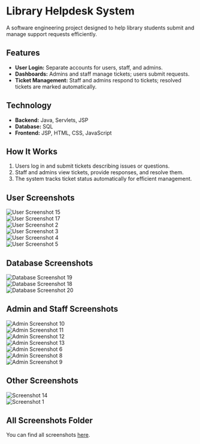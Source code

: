 # Library Helpdesk System

A software engineering project designed to help library students submit and manage support requests efficiently.

## Features

- **User Login:** Separate accounts for users, staff, and admins.
- **Dashboards:** Admins and staff manage tickets; users submit requests.
- **Ticket Management:** Staff and admins respond to tickets; resolved tickets are marked automatically.

## Technology

- **Backend:** Java, Servlets, JSP
- **Database:** SQL
- **Frontend:** JSP, HTML, CSS, JavaScript

## How It Works

1. Users log in and submit tickets describing issues or questions.
2. Staff and admins view tickets, provide responses, and resolve them.
3. The system tracks ticket status automatically for efficient management.


## User Screenshots

![User Screenshot 15](https://github.com/Chamidu2k04/Library-Helpdesk-System/blob/main/Screenshots/User/Screenshot%20(15).png?raw=true)  
![User Screenshot 17](https://github.com/Chamidu2k04/Library-Helpdesk-System/blob/main/Screenshots/User/Screenshot%20(17).png?raw=true)  
![User Screenshot 2](https://github.com/Chamidu2k04/Library-Helpdesk-System/blob/main/Screenshots/User/Screenshot%20(2).png?raw=true)  
![User Screenshot 3](https://github.com/Chamidu2k04/Library-Helpdesk-System/blob/main/Screenshots/User/Screenshot%20(3).png?raw=true)  
![User Screenshot 4](https://github.com/Chamidu2k04/Library-Helpdesk-System/blob/main/Screenshots/User/Screenshot%20(4).png?raw=true)  
![User Screenshot 5](https://github.com/Chamidu2k04/Library-Helpdesk-System/blob/main/Screenshots/User/Screenshot%20(5).png?raw=true)  

## Database Screenshots

![Database Screenshot 19](https://github.com/Chamidu2k04/Library-Helpdesk-System/blob/main/Screenshots/Database/Screenshot%20(19).png?raw=true)  
![Database Screenshot 18](https://github.com/Chamidu2k04/Library-Helpdesk-System/blob/main/Screenshots/Database/Screenshot%20(18).png?raw=true)  
![Database Screenshot 20](https://github.com/Chamidu2k04/Library-Helpdesk-System/blob/main/Screenshots/Database/Screenshot%20(20).png?raw=true)  

## Admin and Staff Screenshots

![Admin Screenshot 10](https://github.com/Chamidu2k04/Library-Helpdesk-System/blob/main/Screenshots/Admin%20And%20Staff/Screenshot%20(10).png?raw=true)  
![Admin Screenshot 11](https://github.com/Chamidu2k04/Library-Helpdesk-System/blob/main/Screenshots/Admin%20And%20Staff/Screenshot%20(11).png?raw=true)  
![Admin Screenshot 12](https://github.com/Chamidu2k04/Library-Helpdesk-System/blob/main/Screenshots/Admin%20And%20Staff/Screenshot%20(12).png?raw=true)  
![Admin Screenshot 13](https://github.com/Chamidu2k04/Library-Helpdesk-System/blob/main/Screenshots/Admin%20And%20Staff/Screenshot%20(13).png?raw=true)  
![Admin Screenshot 6](https://github.com/Chamidu2k04/Library-Helpdesk-System/blob/main/Screenshots/Admin%20And%20Staff/Screenshot%20(6).png?raw=true)  
![Admin Screenshot 8](https://github.com/Chamidu2k04/Library-Helpdesk-System/blob/main/Screenshots/Admin%20And%20Staff/Screenshot%20(8).png?raw=true)  
![Admin Screenshot 9](https://github.com/Chamidu2k04/Library-Helpdesk-System/blob/main/Screenshots/Admin%20And%20Staff/Screenshot%20(9).png?raw=true)  

## Other Screenshots

![Screenshot 14](https://github.com/Chamidu2k04/Library-Helpdesk-System/blob/main/Screenshots/Screenshot%20(14).png?raw=true)  
![Screenshot 1](https://github.com/Chamidu2k04/Library-Helpdesk-System/blob/main/Screenshots/Screenshot%20(1).png?raw=true)  

## All Screenshots Folder

You can find all screenshots [here](https://github.com/Chamidu2k04/Library-Helpdesk-System/tree/main/Screenshots).
